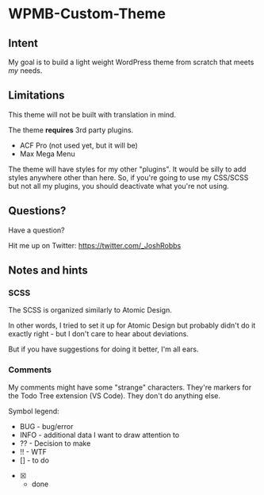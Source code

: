 # WPMB-Custom-Theme

## Intent
My goal is to build a light weight WordPress theme from scratch that meets *my* needs.

## Limitations
This theme will not be built with translation in mind.

The theme **requires** 3rd party plugins.
- ACF Pro (not used yet, but it will be)
- Max Mega Menu

The theme will have styles for my other "plugins". It would be silly to add styles anywhere other than here. So, if you're going to use my CSS/SCSS but not all my plugins, you should deactivate what you're not using.

## Questions?

Have a question?

Hit me up on Twitter: https://twitter.com/_JoshRobbs

## Notes and hints

### SCSS
The SCSS is organized similarly to Atomic Design. 

In other words, I tried to set it up for Atomic Design but probably didn't do it exactly right - but I don't care to hear about deviations.

But if you have suggestions for doing it better, I'm all ears.

### Comments

My comments might have some "strange" characters. They're markers for the Todo Tree extension (VS Code). They don't do anything else.

Symbol legend:
 - BUG - bug/error
 - INFO - additional data I want to draw attention to
 - ?? - Decision to make
 - !! - WTF
 - [] - to do
 - [x] - done